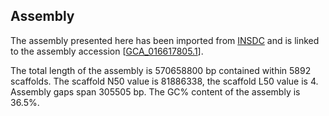**Assembly**
--------

The assembly presented here has been imported from [INSDC](http://www.insdc.org) and is linked to the assembly accession [[GCA\_016617805.1](http://www.ebi.ac.uk/ena/data/view/GCA_016617805.1)].

The total length of the assembly is 570658800 bp contained within 5892 scaffolds.
The scaffold N50 value is 81886338, the scaffold L50 value is 4.
Assembly gaps span 305505 bp. The GC% content of the assembly is 36.5%.
